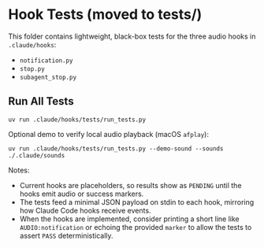 # Hook Tests (moved to tests/)

This folder contains lightweight, black-box tests for the three audio hooks in `.claude/hooks`:

- `notification.py`
- `stop.py`
- `subagent_stop.py`

## Run All Tests

```
uv run .claude/hooks/tests/run_tests.py
```

Optional demo to verify local audio playback (macOS `afplay`):

```
uv run .claude/hooks/tests/run_tests.py --demo-sound --sounds ./.claude/sounds
```

Notes:
- Current hooks are placeholders, so results show as `PENDING` until the hooks emit audio or success markers.
- The tests feed a minimal JSON payload on stdin to each hook, mirroring how Claude Code hooks receive events.
- When the hooks are implemented, consider printing a short line like `AUDIO:notification` or echoing the provided `marker` to allow the tests to assert `PASS` deterministically.
